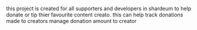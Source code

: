 this project is created for all supporters and developers in shardeum to help donate or tip thier favourite content creato.
this can help track donations made to creators
manage donation amount to creator
